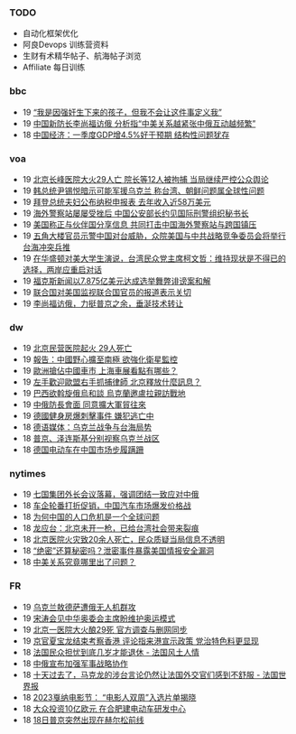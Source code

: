### TODO
-  自动化框架优化
-  阿良Devops 训练营资料
-  生财有术精华帖子、航海帖子浏览
-  Affiliate 每日训练

### bbc
<!-- bbc:START -->
-  19 [“我是因强奸生下来的孩子，但我不会让这件事定义我”](https://www.bbc.com/zhongwen/simp/uk-65320264?at_medium=RSS&at_campaign=KARANGA)
-  19 [中国新防长李尚福访俄 分析指“中美关系越紧张中俄互动越频繁”](https://www.bbc.com/zhongwen/simp/world-65291812?at_medium=RSS&at_campaign=KARANGA)
-  18 [中国经济：一季度GDP增4.5%好于预期 结构性问题犹存](https://www.bbc.com/zhongwen/simp/business-65312342?at_medium=RSS&at_campaign=KARANGA)<!-- bbc:END -->

### voa
<!-- voa:START -->
-  19 [北京长峰医院大火29人亡 院长等12人被拘捕 当局继续严控公众舆论](https://www.voachinese.com/a/beijing-releases-hospital-fire-info-after-initial-coverup-attempt-20230419/7056802.html)
-  19 [韩总统尹锡悦暗示可能军援乌克兰 称台湾、朝鲜问题属全球性问题](https://www.voachinese.com/a/south-korea-yoon-signals-shift-on-supplying-weapons-to-ukraine-20230419/7056786.html)
-  19 [拜登总统夫妇公布纳税申报表 去年收入近58万美元](https://www.voachinese.com/a/the-widens-release-tax-returns-20230419/7056747.html)
-  19 [海外警察站屡屡受挫后 中国公安部长约见国际刑警组织秘书长](https://www.voachinese.com/a/china-police-chief-meets-interpol-chief-amid-overseas-police-setback-20230419/7056725.html)
-  19 [美国称正与伙伴国分享信息 共同打击中国海外警察站与跨国镇压](https://www.voachinese.com/a/us-international-partnership-chinese-overseas-police-station-20230419/7056715.html)
-  19 [五角大楼官员示警中国对台威胁，众院美国与中共战略竞争委员会将举行台海冲突兵推](https://www.voachinese.com/a/us-house-china-committee-taiwan-tabletop-exercise-20230418/7056628.html)
-  19 [在华盛顿对美大学生演说，台湾民众党主席柯文哲：维持现状是不得已的选择，两岸应重启对话](https://www.voachinese.com/a/chairman-ko-of-taiwan-peoples-party-speaks-to-students-in-washington-on-cross-strait-policy-positions-20230418/7056587.html)
-  19 [福克斯新闻以7.875亿美元达成选举舞弊诽谤案和解](https://www.voachinese.com/a/fox-settles-dominion-defamation-lawsuit-for-787-5-million-avoiding-trial-20230418/7056612.html)
-  19 [联合国对美国监视联合国官员的报道表示关切](https://www.voachinese.com/a/un-expresses-concern-to-us-over-spying-reports-20230418/7056604.html)
-  19 [李尚福访俄，力挺普京之余，垂涎技术转让](https://www.voachinese.com/a/what-china-defense-minister-russia-trip-tells-us-20230418/7056191.html)<!-- voa:END -->

### dw
<!-- dw:START -->
-  19 [北京民营医院起火 29人死亡](https://www.dw.com/zh/北京民营医院起火-29人死亡/a-65369576?maca=chi-rss-chi-all-1127-xml-atom)
-  19 [報告：中國野心擴至南極 欲強化衛星監控](https://www.dw.com/zh/報告：中國野心擴至南極-欲強化衛星監控/a-65368602?maca=chi-rss-chi-all-1127-xml-atom)
-  19 [歐洲搶佔中國車市 上海車展看點有哪些？](https://www.dw.com/zh/歐洲搶佔中國車市-上海車展看點有哪些？/a-65368370?maca=chi-rss-chi-all-1127-xml-atom)
-  19 [左手歡迎歐盟右手抓捕律師 北京釋放什麼訊息？](https://www.dw.com/zh/左手歡迎歐盟右手抓捕律師-北京釋放什麼訊息？/a-65367629?maca=chi-rss-chi-all-1127-xml-atom)
-  19 [巴西欲斡旋俄烏和談 烏克蘭邀盧拉親訪戰地](https://www.dw.com/zh/巴西欲斡旋俄烏和談-烏克蘭邀盧拉親訪戰地/a-65359634?maca=chi-rss-chi-all-1127-xml-atom)
-  19 [中俄防長會面 同意擴大軍貿往來](https://www.dw.com/zh/中俄防長會面-同意擴大軍貿往來/a-65367022?maca=chi-rss-chi-all-1127-xml-atom)
-  19 [德國健身房爆刺擊事件 嫌犯逃亡中](https://www.dw.com/zh/德國健身房爆刺擊事件-嫌犯逃亡中/a-65366785?maca=chi-rss-chi-all-1127-xml-atom)
-  18 [德语媒体：乌克兰战争与台海局势](https://www.dw.com/zh/德语媒体：乌克兰战争与台海局势/a-65362852?maca=chi-rss-chi-all-1127-xml-atom)
-  18 [普京、泽连斯基分别视察乌克兰战区](https://www.dw.com/zh/普京、泽连斯基分别视察乌克兰战区/a-65362930?maca=chi-rss-chi-all-1127-xml-atom)
-  18 [德国电动车在中国市场步履蹒跚](https://www.dw.com/zh/德国电动车在中国市场步履蹒跚/a-65359971?maca=chi-rss-chi-all-1127-xml-atom)<!-- dw:END -->

### nytimes
<!-- nytimes:START -->
-  19 [七国集团外长会议落幕，强调团结一致应对中俄](https://cn.nytimes.com/world/20230419/blinken-g7-russia-china/?utm_source=RSS)
-  18 [车企轮番打折促销，中国汽车市场爆发价格战](https://cn.nytimes.com/business/20230419/china-electric-vehicle-prices/?utm_source=RSS)
-  18 [为何中国的人口危机是一个全球问题](https://cn.nytimes.com/china/20230419/china-population-india/?utm_source=RSS)
-  18 [龙应台：北京未开一枪，已给台湾社会带来裂痕](https://cn.nytimes.com/opinion/20230419/taiwan-china-war-us/?utm_source=RSS)
-  18 [北京医院火灾致20余人死亡，民众质疑当局信息不透明](https://cn.nytimes.com/china/20230419/fire-beijing-hospital/?utm_source=RSS)
-  18 [“绝密”还算秘密吗？泄密事件暴露美国情报安全漏洞](https://cn.nytimes.com/usa/20230414/documents-leak-security-clearance/?utm_source=RSS)
-  18 [中美关系究竟哪里出了问题？](https://cn.nytimes.com/opinion/20230418/china-america-relationship/?utm_source=RSS)<!-- nytimes:END -->

### FR
<!-- FR:START -->
-  19 [乌克兰敖德萨遭俄无人机群攻](https://www.rfi.fr/cn/%E6%AC%A7%E6%B4%B2/20230419-%E4%B9%8C%E5%85%8B%E5%85%B0%E6%95%96%E5%BE%B7%E8%90%A8%E9%81%AD%E4%BF%84%E6%97%A0%E4%BA%BA%E6%9C%BA%E7%BE%A4%E6%94%BB)
-  19 [宋涛会见中华奥委会主席盼维护奥运模式](https://www.rfi.fr/cn/%E4%B8%AD%E5%9B%BD/20230419-%E5%AE%8B%E6%B6%9B%E4%BC%9A%E8%A7%81%E4%B8%AD%E5%8D%8E%E5%A5%A5%E5%A7%94%E4%BC%9A%E4%B8%BB%E5%B8%AD%E7%9B%BC%E7%BB%B4%E6%8A%A4%E5%A5%A5%E8%BF%90%E6%A8%A1%E5%BC%8F)
-  19 [北京一医院大火酿29死 官方调查与删网同步](https://www.rfi.fr/cn/%E4%B8%AD%E5%9B%BD/20230419-%E5%8C%97%E4%BA%AC%E4%B8%80%E5%8C%BB%E9%99%A2%E5%A4%A7%E7%81%AB%E9%85%BF29%E6%AD%BB-%E5%AE%98%E6%96%B9%E8%B0%83%E6%9F%A5%E4%B8%8E%E5%88%A0%E7%BD%91%E5%90%8C%E6%AD%A5)
-  19 [京官夏宝龙结束考察香港 评论指来港宣示政策 党治特色料更显现](https://www.rfi.fr/cn/%E4%B8%AD%E5%9B%BD/20230419-%E4%BA%AC%E5%AE%98%E5%A4%8F%E5%AE%9D%E9%BE%99%E7%BB%93%E6%9D%9F%E8%80%83%E5%AF%9F%E9%A6%99%E6%B8%AF-%E8%AF%84%E8%AE%BA%E6%8C%87%E6%9D%A5%E6%B8%AF%E5%AE%A3%E7%A4%BA%E6%94%BF%E7%AD%96-%E5%85%9A%E6%B2%BB%E7%89%B9%E8%89%B2%E6%96%99%E6%9B%B4%E6%98%BE%E7%8E%B0)
-  18 [法国民众担忧到底几岁才能退休 - 法国风土人情](https://www.rfi.fr/cn/%E4%B8%93%E6%A0%8F%E6%A3%80%E7%B4%A2/%E6%B3%95%E5%9B%BD%E9%A3%8E%E5%9C%9F%E4%BA%BA%E6%83%85/20230418-%E6%B3%95%E5%9B%BD%E6%B0%91%E4%BC%97%E6%8B%85%E5%BF%A7%E5%88%B0%E5%BA%95%E5%87%A0%E5%B2%81%E6%89%8D%E8%83%BD%E9%80%80%E4%BC%91)
-  18 [中俄宣布加强军事战略协作](https://www.rfi.fr/cn/%E4%B8%AD%E5%9B%BD/20230418-%E4%B8%AD%E4%BF%84%E5%AE%A3%E5%B8%83%E5%8A%A0%E5%BC%BA%E5%86%9B%E4%BA%8B%E6%88%98%E7%95%A5%E5%8D%8F%E4%BD%9C)
-  18 [十天过去了，马克龙的涉台言论仍然让法国外交官们感到不舒服 - 法国世界报](https://www.rfi.fr/cn/%E4%B8%93%E6%A0%8F%E6%A3%80%E7%B4%A2/%E6%B3%95%E5%9B%BD%E4%B8%96%E7%95%8C%E6%8A%A5/20230418-%E5%8D%81%E5%A4%A9%E8%BF%87%E5%8E%BB%E4%BA%86%EF%BC%8C%E9%A9%AC%E5%85%8B%E9%BE%99%E7%9A%84%E6%B6%89%E5%8F%B0%E8%A8%80%E8%AE%BA%E4%BB%8D%E7%84%B6%E8%AE%A9%E6%B3%95%E5%9B%BD%E5%A4%96%E4%BA%A4%E5%AE%98%E4%BB%AC%E6%84%9F%E5%88%B0%E4%B8%8D%E8%88%92%E6%9C%8D)
-  18 [2023戛纳电影节： “电影人双周”入选片单揭晓](https://www.rfi.fr/cn/%E6%B3%95%E5%9B%BD/20230418-2023%E6%88%9B%E7%BA%B3%E7%94%B5%E5%BD%B1%E8%8A%82-%E7%94%B5%E5%BD%B1%E4%BA%BA%E5%8F%8C%E5%91%A8-%E5%85%A5%E9%80%89%E7%89%87%E5%8D%95%E6%8F%AD%E6%99%93)
-  18 [大众投资10亿欧元 在合肥建电动车研发中心](https://www.rfi.fr/cn/%E4%B8%AD%E5%9B%BD/20230418-%E5%A4%A7%E4%BC%97%E6%8A%95%E8%B5%8410%E4%BA%BF%E6%AC%A7%E5%85%83-%E5%9C%A8%E5%90%88%E8%82%A5%E5%BB%BA%E7%94%B5%E5%8A%A8%E8%BD%A6%E7%A0%94%E5%8F%91%E4%B8%AD%E5%BF%83)
-  18 [18日普京突然出现在赫尔松前线](https://www.rfi.fr/cn/%E6%AC%A7%E6%B4%B2/20230418-18%E6%97%A5%E6%99%AE%E4%BA%AC%E7%AA%81%E7%84%B6%E5%87%BA%E7%8E%B0%E5%9C%A8%E8%B5%AB%E5%B0%94%E6%9D%BE%E5%89%8D%E7%BA%BF)<!-- FR:END -->

